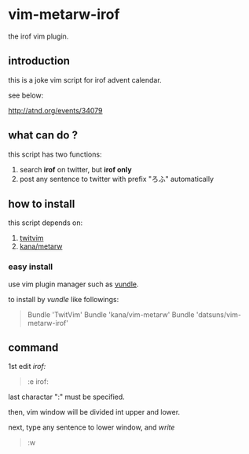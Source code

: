 vim-metarw-irof
===============

the irof vim plugin.

## introduction

this is a joke vim script for irof advent calendar.

see below:

<http://atnd.org/events/34079>

## what can do ?

this script has two functions:

1. search **irof** on twitter, but **irof only**
2. post any sentence to twitter with prefix "ろふ" automatically


## how to install

this script depends on:

1. [twitvim](http://vim.sourceforge.net/scripts/script.php?script_id=2204)
2. [kana/metarw](https://github.com/kana/vim-metarw)

### easy install

use vim plugin manager such as [vundle](git://github.com/gmarik/vundle.git).

to install by *vundle* like followings:

> Bundle 'TwitVim'
> Bundle 'kana/vim-metarw'
> Bundle 'datsuns/vim-metarw-irof'

## command

1st edit *irof:*

> :e irof:

last charactar ":" must be specified.

then, vim window will be divided int upper and lower.

next, type any sentence to lower window, and *write*

> :w


